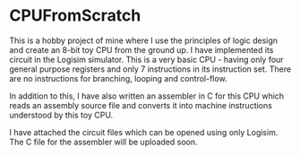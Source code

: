 # CPUFromScratch
This is a hobby project of mine where I use the principles of logic design and create an 8-bit toy CPU from the ground up. I have implemented its circuit in the Logisim simulator. This is a very basic CPU - having only four general purpose registers and only 7 instructions in its instruction set. There are no instructions for branching, looping and control-flow.

In addition to this, I have also written an assembler in C for this CPU which reads an assembly source file and converts it into machine instructions understood by this toy CPU.

I have attached the circuit files which can be opened using only Logisim. The C file for the assembler will be uploaded soon.

